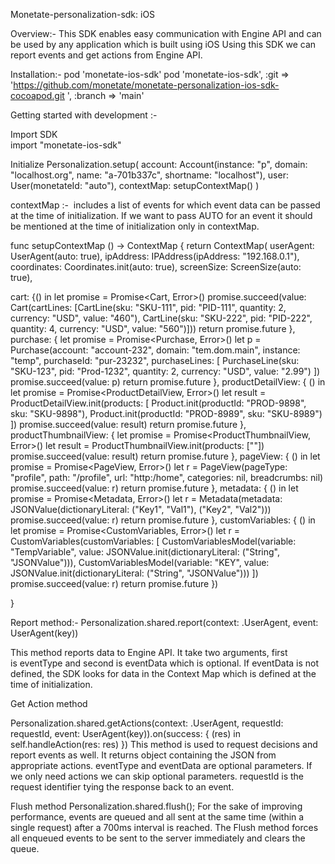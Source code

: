 
Monetate-personalization-sdk: iOS

Overview:-
This SDK enables easy communication with Engine API and can be used by any application which is built using iOS
Using this SDK we can report events and get actions from Engine API.


Installation:-
 pod 'monetate-ios-sdk'
 pod 'monetate-ios-sdk', :git => 'https://github.com/monetate/monetate-personalization-ios-sdk-cocoapod.git ', :branch => 'main'


Getting started with development :-

Import SDK  
import  "monetate-ios-sdk"

Initialize 
   Personalization.setup(
      account: Account(instance: "p", domain: "localhost.org", name: "a-701b337c", shortname: "localhost"),
      user: User(monetateId: "auto"),
      contextMap: setupContextMap()
   )

contextMap :-
 includes a list of events for which event data can be passed at the time of initialization. If we want to pass AUTO for an event it should be mentioned at the time of initialization only in contextMap.

func setupContextMap () -> ContextMap {
   return ContextMap(
      userAgent: UserAgent(auto: true),
      ipAddress: IPAddress(ipAddress: "192.168.0.1"),
      coordinates: Coordinates.init(auto: true),
      screenSize: ScreenSize(auto: true),
      
cart: {() in
         let promise = Promise<Cart, Error>()
         promise.succeed(value: Cart(cartLines: [CartLine(sku: "SKU-111", pid: "PID-111", quantity: 2, currency: "USD", value: "460"), CartLine(sku: "SKU-222", pid: "PID-222", quantity: 4, currency: "USD", value: "560")]))
         return promise.future
   },
      purchase: {
         let promise = Promise<Purchase, Error>()
         let p = Purchase(account: "account-232", domain: "tem.dom.main", instance: "temp", purchaseId: "pur-23232", purchaseLines: [
            PurchaseLine(sku: "SKU-123", pid: "Prod-1232", quantity: 2, currency: "USD", value: "2.99")
         ])
         promise.succeed(value: p)
         return promise.future
   },
      productDetailView: { () in
         let promise = Promise<ProductDetailView, Error>()
         let result = ProductDetailView.init(products: [
            Product.init(productId: "PROD-9898", sku: "SKU-9898"),
            Product.init(productId: "PROD-8989", sku: "SKU-8989")
         ])
         promise.succeed(value: result)
         return promise.future
   },
      productThumbnailView: {
         let promise = Promise<ProductThumbnailView, Error>()
         let result =     ProductThumbnailView.init(products: [""])
         promise.succeed(value: result)
         return promise.future
   },
      pageView: { () in
         let promise = Promise<PageView, Error>()
         let r = PageView(pageType: "profile", path: "/profile", url: "http:/home", categories: nil, breadcrumbs: nil)
         promise.succeed(value: r)
         return promise.future
   },
      metadata: { () in
         let promise = Promise<Metadata, Error>()
         let r = Metadata(metadata: JSONValue(dictionaryLiteral: ("Key1", "Val1"), ("Key2", "Val2")))
         promise.succeed(value: r)
         return promise.future
   },
      customVariables: { () in
         let promise = Promise<CustomVariables, Error>()
         let r = CustomVariables(customVariables: [
            CustomVariablesModel(variable: "TempVariable", value: JSONValue.init(dictionaryLiteral: ("String", "JSONValue"))),
            CustomVariablesModel(variable: "KEY", value: JSONValue.init(dictionaryLiteral: ("String", "JSONValue")))
         ])
         promise.succeed(value: r)
         return promise.future
   })
   
}

Report method:-
Personalization.shared.report(context: .UserAgent, event: UserAgent(key))

This method reports data to Engine API. It take two arguments, first is eventType and second is eventData which is optional. If eventData is not defined, the SDK looks for data in the Context Map which is defined at the time of initialization.


Get Action method

Personalization.shared.getActions(context: .UserAgent, requestId: requestId, event: UserAgent(key)).on(success: { (res) in
                self.handleAction(res: res)
            })
This method is used to request decisions and report events as well. It returns object containing the JSON from appropriate actions. eventType and eventData are optional parameters. If we only need actions we can skip optional parameters. requestId is the request identifier tying the response back to an event.

Flush method
 Personalization.shared.flush();
For the sake of improving performance, events are queued and all sent at the same time (within a single request) after a 700ms interval is reached. The Flush method forces all enqueued events to be sent to the server immediately and clears the queue.

